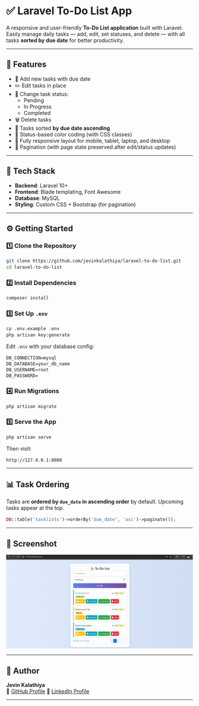 # ✅ Laravel To-Do List App

A responsive and user-friendly **To-Do List application** built with Laravel. Easily manage daily tasks — add, edit, set statuses, and delete — with all tasks **sorted by due date** for better productivity.

---

## 📌 Features

- 📝 Add new tasks with due date
- ✏️ Edit tasks in place
- 🔁 Change task status:
  - Pending
  - In Progress
  - Completed
- 🗑️ Delete tasks
- 📅 Tasks sorted **by due date ascending**
- 🔄 Status-based color coding (with CSS classes)
- 📱 Fully responsive layout for mobile, tablet, laptop, and desktop
- 📃 Pagination (with page state preserved after edit/status updates)

---

## 📂 Tech Stack

- **Backend**: Laravel 10+
- **Frontend**: Blade templating, Font Awesome
- **Database**: MySQL
- **Styling**: Custom CSS + Bootstrap (for pagination)

---

## ⚙️ Getting Started

### 1️⃣ Clone the Repository

```bash
git clone https://github.com/jevinkalathiya/laravel-to-do-list.git
cd laravel-to-do-list
```

### 2️⃣ Install Dependencies

```bash
composer install
```

### 3️⃣ Set Up `.env`

```bash
cp .env.example .env
php artisan key:generate
```

Edit `.env` with your database config:

```
DB_CONNECTION=mysql
DB_DATABASE=your_db_name
DB_USERNAME=root
DB_PASSWORD=
```

### 4️⃣ Run Migrations

```bash
php artisan migrate
```

### 5️⃣ Serve the App

```bash
php artisan serve
```

Then visit:
```
http://127.0.0.1:8000
```

---

## 📊 Task Ordering

Tasks are **ordered by `due_date` in ascending order** by default. Upcoming tasks appear at the top.

```php
DB::table('tasklists')->orderBy('due_date', 'asc')->paginate(5);
```

---

## 📸 Screenshot

![image_alt](https://github.com/jevinkalathiya/laravel-to-do-list/blob/ad881cbdef1a1789718f112afcbe245b3ce81b7b/public/img/To-Do-List.png)


---

## 👤 Author

**Jevin Kalathiya**  
🔗 [GitHub Profile](https://github.com/jevinkalathiya)
🔗 [LinkedIn Profile](https://in.linkedin.com/in/jevinkalathiya)

---
